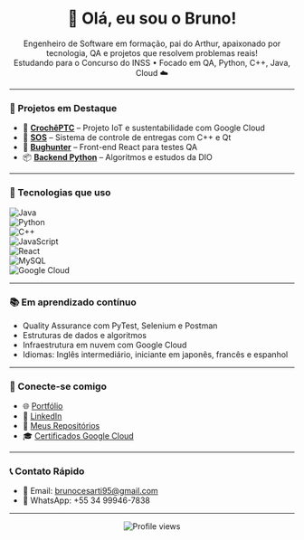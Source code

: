<h1 align="center">👋 Olá, eu sou o Bruno!</h1>

<p align="center">
  Engenheiro de Software em formação, pai do Arthur, apaixonado por tecnologia, QA e projetos que resolvem problemas reais!<br>
  Estudando para o Concurso do INSS • Focado em QA, Python, C++, Java, Cloud ☁️
</p>

---

### 🚀 Projetos em Destaque

- 🧶 [**CrochêPTC**](https://github.com/BrunoTiptc/CrochePTC1) – Projeto IoT e sustentabilidade com Google Cloud  
- 🔧 [**SOS**](https://github.com/BrunoTiptc/SOS) – Sistema de controle de entregas com C++ e Qt  
- 🐞 [**Bughunter**](https://github.com/BrunoTiptc/bughunter) – Front-end React para testes QA  
- 📦 [**Backend Python**](https://github.com/BrunoTiptc/backend_python) – Algoritmos e estudos da DIO  

---

### 🧰 Tecnologias que uso

![Java](https://img.shields.io/badge/-Java-007396?style=flat&logo=java&logoColor=white)  
![Python](https://img.shields.io/badge/-Python-3776AB?style=flat&logo=python&logoColor=white)  
![C++](https://img.shields.io/badge/-C++-00599C?style=flat&logo=c%2B%2B&logoColor=white)  
![JavaScript](https://img.shields.io/badge/-JavaScript-F7DF1E?style=flat&logo=javascript&logoColor=black)  
![React](https://img.shields.io/badge/-React-61DAFB?style=flat&logo=react&logoColor=black)  
![MySQL](https://img.shields.io/badge/-MySQL-4479A1?style=flat&logo=mysql&logoColor=white)  
![Google Cloud](https://img.shields.io/badge/-Google%20Cloud-4285F4?style=flat&logo=googlecloud&logoColor=white)  

---

### 📚 Em aprendizado contínuo

- Quality Assurance com PyTest, Selenium e Postman  
- Estruturas de dados e algoritmos  
- Infraestrutura em nuvem com Google Cloud  
- Idiomas: Inglês intermediário, iniciante em japonês, francês e espanhol  

---

### 🔗 Conecte-se comigo

- 🌐 [Portfólio](https://brunotiptc.github.io/Desenvolvimento-Web/)  
- 💼 [LinkedIn](https://www.linkedin.com/in/bruno-c%C3%A9sar-0b54091b0)  
- 📂 [Meus Repositórios](https://github.com/BrunoTiptc?tab=repositories)  
- 🎓 [Certificados Google Cloud](https://www.cloudskillsboost.google/public_profiles/7003e257-03d8-4227-8d7b-039b95b601e1?locale=pt_BR)  

---

### 📞 Contato Rápido

- 📧 Email: [brunocesarti95@gmail.com](mailto:brunocesarti95@gmail.com)  
- 📱 WhatsApp: +55 34 99946-7838  

---

<p align="center">
  <img src="https://komarev.com/ghpvc/?username=BrunoTiptc&color=blue" alt="Profile views" />
</p>
